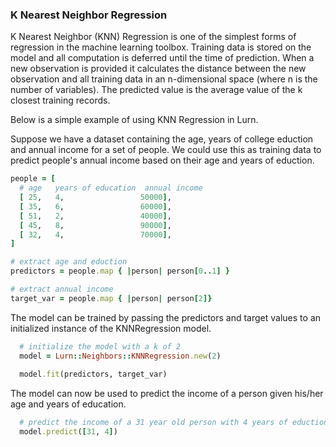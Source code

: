 ### K Nearest Neighbor Regression
K Nearest Neighbor (KNN) Regression is one of the simplest forms of regression
in the machine learning toolbox. Training data is stored on the model and all
computation is deferred until the time of prediction. When a new observation
is provided it calculates the distance between the new observation and all
training data in an n-dimensional space (where n is the number of variables).
The predicted value is the average value of the k closest training records.

Below is a simple example of using KNN Regression in Lurn.

Suppose we have a dataset containing the age, years of college eduction and annual
income for a set of people. We could use this as training data to predict
people's annual income based on their age and years of eduction.

  ```ruby
  people = [
    # age   years of education  annual income
    [ 25,   4,                 50000],
    [ 35,   6,                 60000],
    [ 51,   2,                 40000],
    [ 45,   8,                 90000],
    [ 32,   4,                 70000],
  ]

  # extract age and eduction
  predictors = people.map { |person| person[0..1] }
  
  # extract annual income
  target_var = people.map { |person| person[2]}
  ```

The model can be trained by passing the predictors and target values to an initialized
instance of the KNNRegression model.

```ruby
  # initialize the model with a k of 2
  model = Lurn::Neighbors::KNNRegression.new(2)
  
  model.fit(predictors, target_var)
```

The model can now be used to predict the income of a person given his/her
age and years of education.

```ruby
  # predict the income of a 31 year old person with 4 years of eduction
  model.predict([31, 4])
```
